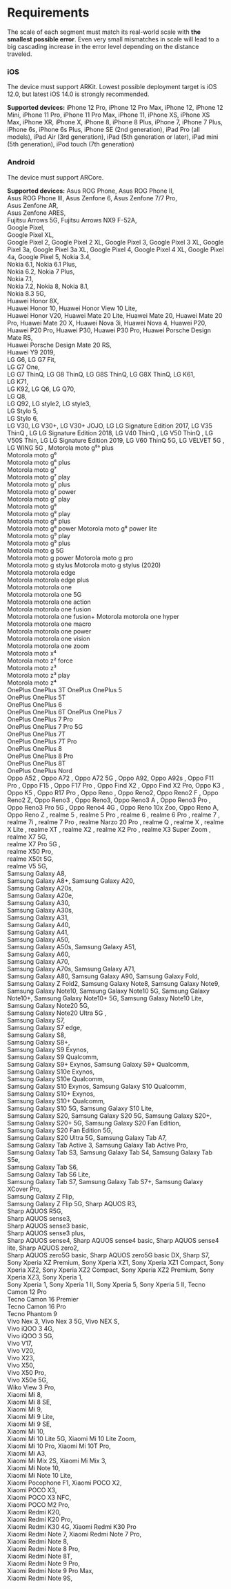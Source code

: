 # Requirements
The scale of each segment must match its real-world scale with **the smallest possible error**. Even very small mismatches in scale will lead to a big cascading increase in the error level depending on the distance traveled.

### iOS
The device must support ARKit. Lowest possible deployment target is iOS 12.0, but latest iOS 14.0 is strongly recommended. 

**Supported devices:**
iPhone 12 Pro, 
iPhone 12 Pro Max, 
iPhone 12, 
iPhone 12 Mini, 
iPhone 11 Pro, 
iPhone 11 Pro Max, 
iPhone 11, 
iPhone XS, 
iPhone XS Max, 
iPhone XR, 
iPhone X, 
iPhone 8, 
iPhone 8 Plus, 
iPhone 7, 
iPhone 7 Plus, 
iPhone 6s, 
iPhone 6s Plus, 
iPhone SE (2nd generation), 
iPad Pro (all models), 
iPad Air (3rd generation), 
iPad (5th generation or later), 
iPad mini (5th generation), 
iPod touch (7th generation)

### Android 
The device must support ARCore.

**Supported devices:**
Asus ROG Phone,
Asus ROG Phone II,    
Asus ROG Phone III,
Asus Zenfone 6, 
Asus Zenfone 7/7 Pro,    
Asus Zenfone AR,    
Asus Zenfone ARES,    
Fujitsu  Arrows 5G, 
Fujitsu  Arrows NX9 F-52A,  
Google Pixel,     
Google Pixel XL,     
Google Pixel 2, 
Google Pixel 2 XL, 
Google Pixel 3, 
Google Pixel 3 XL, 
Google Pixel 3a, 
Google Pixel 3a XL, 
Google Pixel 4, 
Google Pixel 4 XL, 
Google Pixel 4a, 
Google Pixel 5, 
Nokia 3.4,     
Nokia 6.1, 
Nokia 6.1 Plus,     
Nokia 6.2, 
Nokia 7 Plus,     
Nokia 7.1,     
Nokia 7.2, 
Nokia 8, 
Nokia 8.1,     
Nokia 8.3 5G,     
Huawei  Honor 8X,     
Huawei  Honor 10, 
Huawei  Honor View 10 Lite,     
Huawei  Honor V20, 
Huawei  Mate 20 Lite, 
Huawei  Mate 20, 
Huawei  Mate 20 Pro, 
Huawei  Mate 20 X, 
Huawei  Nova 3i, 
Huawei  Nova 4, 
Huawei  P20, 
Huawei  P20 Pro, 
Huawei  P30, 
Huawei  P30 Pro, 
Huawei  Porsche Design Mate RS,     
Huawei  Porsche Design Mate 20 RS,     
Huawei  Y9 2019,     
LG  G6, 
LG  G7 Fit,     
LG  G7 One,     
LG  G7 ThinQ, 
LG  G8 ThinQ, 
LG  G8S ThinQ, 
LG  G8X ThinQ, 
LG  K61,     
LG  K71,     
LG  K92, 
LG  Q6, 
LG  Q70,     
LG  Q8,     
LG  Q92, 
LG  style2, 
LG  style3,     
LG  Stylo 5,     
LG  Stylo 6,     
LG  V30, 
LG  V30+, 
LG  V30+ JOJO, 
LG  LG Signature Edition 2017, 
LG  V35 ThinQ , 
LG  LG Signature Edition 2018, 
LG  V40 ThinQ , 
LG  V50 ThinQ , 
LG  V50S Thin, 
LG  LG Signature Edition 2019, 
LG  V60 ThinQ 5G, 
LG  VELVET 5G , 
LG  WING 5G , 
Motorola  moto g⁵ˢ plus   
Motorola  moto g⁶   
Motorola  moto g⁶ plus   
Motorola  moto g⁷   
Motorola  moto g⁷ play   
Motorola  moto g⁷ plus   
Motorola  moto g⁷ power   
Motorola  moto g⁷ play   
Motorola  moto g⁸         
Motorola  moto g⁸ play  
Motorola  moto g⁸ plus  
Motorola  moto g⁸ power
Motorola  moto g⁸ power lite  
Motorola  moto g⁹ play   
Motorola  moto g⁹ plus   
Motorola  moto g 5G     
Motorola  moto g power 
Motorola  moto g pro     
Motorola  moto g stylus 
Motorola  moto g stylus (2020)   
Motorola  motorola edge  
Motorola  motorola edge plus   
Motorola  motorola one   
Motorola  motorola one 5G   
Motorola  motorola one action   
Motorola  motorola one fusion   
Motorola  motorola one fusion+
Motorola  motorola one hyper   
Motorola  motorola one macro   
Motorola  motorola one power   
Motorola  motorola one vision   
Motorola  motorola one zoom   
Motorola  moto x⁴  
Motorola  moto z² force  
Motorola  moto z³   
Motorola  moto z³ play   
Motorola  moto z⁴   
OnePlus  OnePlus 3T 
OnePlus  OnePlus 5   
OnePlus  OnePlus 5T   
OnePlus  OnePlus 6   
OnePlus  OnePlus 6T 
OnePlus  OnePlus 7   
OnePlus  OnePlus 7 Pro   
OnePlus  OnePlus 7 Pro 5G  
OnePlus  OnePlus 7T   
OnePlus  OnePlus 7T Pro   
OnePlus  OnePlus 8   
OnePlus  OnePlus 8 Pro  
OnePlus  OnePlus 8T   
OnePlus  OnePlus Nord  
Oppo  A52 , 
Oppo  A72 , 
Oppo  A72 5G , 
Oppo  A92, 
Oppo  A92s , 
Oppo  F11 Pro , 
Oppo  F15 , 
Oppo  F17 Pro , 
Oppo  Find X2 , 
Oppo  Find X2 Pro, 
Oppo  K3 , 
Oppo  K5 , 
Oppo  R17 Pro , 
Oppo  Reno , 
Oppo  Reno2, 
Oppo  Reno2 F , 
Oppo  Reno2 Z, 
Oppo  Reno3 , 
Oppo  Reno3, 
Oppo  Reno3 A , 
Oppo  Reno3 Pro , 
Oppo  Reno3 Pro 5G , 
Oppo  Reno4 4G , 
Oppo  Reno 10x Zoo, 
Oppo  Reno A, 
Oppo  Reno Z , 
realme  5 , 
realme  5 Pro , 
realme  6 , 
realme  6 Pro , 
realme  7 , 
realme  7i , 
realme  7 Pro , 
realme  Narzo 20 Pro , 
realme  Q , 
realme  X , 
realme  X Lite , 
realme  XT , 
realme  X2 , 
realme  X2 Pro , 
realme  X3 Super Zoom , 
realme  X7 5G,    
realme  X7 Pro 5G ,   
realme  X50 Pro,    
realme  X50t 5G,    
realme  V5 5G,    
Samsung  Galaxy A8,     
Samsung  Galaxy A8+, 
Samsung  Galaxy A20,     
Samsung  Galaxy A20s,     
Samsung  Galaxy A20e,     
Samsung  Galaxy A30,     
Samsung  Galaxy A30s,     
Samsung  Galaxy A31,     
Samsung  Galaxy A40,     
Samsung  Galaxy A41,     
Samsung  Galaxy A50,     
Samsung  Galaxy A50s, 
Samsung  Galaxy A51,     
Samsung  Galaxy A60,     
Samsung  Galaxy A70,     
Samsung  Galaxy A70s, 
Samsung  Galaxy A71,     
Samsung  Galaxy A80, 
Samsung  Galaxy A90, 
Samsung  Galaxy Fold,     
Samsung  Galaxy Z Fold2, 
Samsung  Galaxy Note8, 
Samsung  Galaxy Note9, 
Samsung  Galaxy Note10, 
Samsung  Galaxy Note10 5G, 
Samsung  Galaxy Note10+, 
Samsung  Galaxy Note10+ 5G, 
Samsung  Galaxy Note10 Lite,    
Samsung  Galaxy Note20 5G,   
Samsung  Galaxy Note20 Ultra 5G ,  
Samsung  Galaxy S7,    
Samsung  Galaxy S7 edge,   
Samsung  Galaxy S8,  
Samsung  Galaxy S8+,    
Samsung  Galaxy S9 Exynos,  
Samsung  Galaxy S9 Qualcomm,    
Samsung  Galaxy S9+ Exynos, 
Samsung  Galaxy S9+ Qualcomm,    
Samsung  Galaxy S10e Exynos,    
Samsung  Galaxy S10e Qualcomm,   
Samsung  Galaxy S10 Exynos, 
Samsung  Galaxy S10 Qualcomm,    
Samsung  Galaxy S10+ Exynos,   
Samsung  Galaxy S10+ Qualcomm,  
Samsung  Galaxy S10 5G,
Samsung  Galaxy S10 Lite,     
Samsung  Galaxy S20, 
Samsung  Galaxy S20 5G, 
Samsung  Galaxy S20+, 
Samsung  Galaxy S20+ 5G, 
Samsung  Galaxy S20 Fan Edition,     
Samsung  Galaxy S20 Fan Edition 5G,     
Samsung  Galaxy S20 Ultra 5G, 
Samsung  Galaxy Tab A7,     
Samsung  Galaxy Tab Active 3, 
Samsung  Galaxy Tab Active Pro,     
Samsung  Galaxy Tab S3, 
Samsung  Galaxy Tab S4, 
Samsung  Galaxy Tab S5e,     
Samsung  Galaxy Tab S6,     
Samsung  Galaxy Tab S6 Lite,     
Samsung  Galaxy Tab S7, 
Samsung  Galaxy Tab S7+, 
Samsung  Galaxy XCover Pro,     
Samsung  Galaxy Z Flip,     
Samsung  Galaxy Z Flip 5G, 
Sharp AQUOS R3,     
Sharp AQUOS R5G,     
Sharp AQUOS sense3,     
Sharp AQUOS sense3 basic,     
Sharp AQUOS sense3 plus,     
Sharp AQUOS sense4, 
Sharp AQUOS sense4 basic, 
Sharp AQUOS sense4 lite, 
Sharp AQUOS zero2,     
Sharp AQUOS zero5G basic, 
Sharp AQUOS zero5G basic DX, 
Sharp S7,     
Sony Xperia XZ Premium, 
Sony Xperia XZ1, 
Sony Xperia XZ1 Compact, 
Sony Xperia XZ2, 
Sony Xperia XZ2 Compact, 
Sony Xperia XZ2 Premium, 
Sony Xperia XZ3, 
Sony Xperia 1,     
Sony Xperia 1, 
Sony Xperia 1 II, 
Sony Xperia 5, 
Sony Xperia 5 II, 
Tecno Camon 12 Pro    
Tecno Camon 16 Premier    
Tecno Camon 16 Pro    
Tecno Phantom 9    
Vivo Nex 3, 
Vivo Nex 3 5G, 
Vivo NEX S,     
Vivo iQOO 3 4G,     
Vivo iQOO 3 5G,     
Vivo V17,     
Vivo V20,     
Vivo X23,     
Vivo X50,     
Vivo X50 Pro,     
Vivo X50e 5G,     
Wiko View 3 Pro,     
Xiaomi Mi 8,     
Xiaomi Mi 8 SE,     
Xiaomi Mi 9,     
Xiaomi Mi 9 Lite,     
Xiaomi Mi 9 SE,     
Xiaomi Mi 10,     
Xiaomi Mi 10 Lite 5G, 
Xiaomi Mi 10 Lite Zoom,     
Xiaomi Mi 10 Pro, 
Xiaomi Mi 10T Pro,     
Xiaomi Mi A3,     
Xiaomi Mi Mix 2S, 
Xiaomi Mi Mix 3,     
Xiaomi Mi Note 10,     
Xiaomi Mi Note 10 Lite,     
Xiaomi Pocophone F1, 
Xiaomi POCO X2,     
Xiaomi POCO X3,     
Xiaomi POCO X3 NFC,     
Xiaomi POCO M2 Pro,     
Xiaomi Redmi K20,     
Xiaomi Redmi K20 Pro,     
Xiaomi Redmi K30    4G, 
Xiaomi Redmi K30 Pro    
Xiaomi Redmi Note 7, 
Xiaomi Redmi Note 7 Pro,     
Xiaomi Redmi Note 8,     
Xiaomi Redmi Note 8 Pro,     
Xiaomi Redmi Note 8T,     
Xiaomi Redmi Note 9 Pro,     
Xiaomi Redmi Note 9 Pro Max,     
Xiaomi Redmi Note 9S,     
